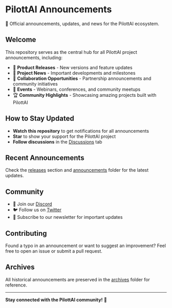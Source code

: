 # PilottAI Announcements

📢 Official announcements, updates, and news for the PilottAI ecosystem.

## Welcome

This repository serves as the central hub for all PilottAI project announcements, including:

- 🚀 **Product Releases** - New versions and feature updates
- 📰 **Project News** - Important developments and milestones
- 🤝 **Collaboration Opportunities** - Partnership announcements and community initiatives
- 📅 **Events** - Webinars, conferences, and community meetups
- 🏆 **Community Highlights** - Showcasing amazing projects built with PilottAI

## How to Stay Updated

- **Watch this repository** to get notifications for all announcements
- **Star** to show your support for the PilottAI project
- **Follow discussions** in the [Discussions](../../discussions) tab

## Recent Announcements

Check the [releases](../../releases) section and [announcements](announcements/) folder for the latest updates.

## Community

- 💬 Join our [Discord](https://discord.gg/pilottai)
- 🐦 Follow us on [Twitter](https://twitter.com/pilottai)
- 📧 Subscribe to our newsletter for important updates

## Contributing

Found a typo in an announcement or want to suggest an improvement? Feel free to open an issue or submit a pull request.

## Archives

All historical announcements are preserved in the [archives](archives/) folder for reference.

---

**Stay connected with the PilottAI community!** 🎉